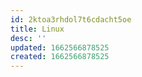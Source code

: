 ```yaml
---
id: 2ktoa3rhdol7t6cdacht5oe
title: Linux
desc: ''
updated: 1662566878525
created: 1662566878525
---
```

